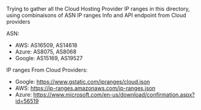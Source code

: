 Trying to gather all the Cloud Hosting Provider IP ranges in this directory, using combinaisons of ASN IP ranges Info and API endpoint from Cloud providers

ASN:
- AWS: AS16509, AS14618
- Azure: AS8075, AS8068
- Google: AS15169, AS19527

IP ranges From Cloud Providers:
- Google: https://www.gstatic.com/ipranges/cloud.json
- AWS: https://ip-ranges.amazonaws.com/ip-ranges.json
- Azure: https://www.microsoft.com/en-us/download/confirmation.aspx?id=56519
